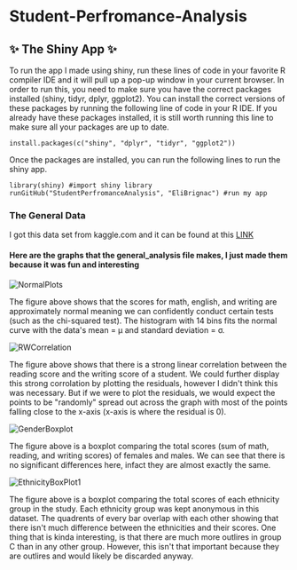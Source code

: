 # Student-Perfromance-Analysis

##  ✨ The Shiny App ✨
To run the app I made using shiny, run these lines of code in your favorite R compiler IDE and it will pull up a pop-up window in your current browser. In order to run this, you need to make sure you have the correct packages installed (shiny, tidyr, dplyr, ggplot2). You can install the correct versions of these packages by running the following line of code in your R IDE. If you already have these packages installed, it is still worth running this line to make sure all your packages are up to date.
```
install.packages(c("shiny", "dplyr", "tidyr", "ggplot2"))
```

Once the packages are installed, you can run the following lines to run the shiny app.
```
library(shiny) #import shiny library
runGitHub("StudentPerfromanceAnalysis", "EliBrignac") #run my app
```


### The General Data
I got this data set from kaggle.com and it can be found at this [LINK](https://www.kaggle.com/datasets/rkiattisak/student-performance-in-mathematics) 
#### Here are the graphs that the general_analysis file makes, I just made them because it was fun and interesting



![NormalPlots](https://user-images.githubusercontent.com/94129362/229267996-06ae047c-2eaf-4b83-97d4-acf1819aa58d.png)

The figure above shows that the scores for math, english, and writing are approximately normal meaning we can confidently conduct
certain tests (such as the chi-squared test). The histogram with 14 bins fits the normal curve with the data's mean = µ and standard deviation =	σ.



![RWCorrelation](https://user-images.githubusercontent.com/94129362/229268011-3e2b6c77-9c4c-4d8e-9153-2401607380e9.png)

The figure above shows that there is a strong linear correlation between the reading score and the writing score of a student. 
We could further display this strong corrolation by plotting the residuals, however I didn't think this was necessary. But if we 
were to plot the residuals, we would expect the points to be "randomly" spread out across the graph with most of the points falling close
to the x-axis (x-axis is where the residual is 0).

![GenderBoxplot](https://user-images.githubusercontent.com/94129362/229268007-0a522763-b6ea-49f7-970b-48e1d1ba9e57.png)

The figure above is a boxplot comparing the total scores (sum of math, reading, and writing scores) of females and males.
We can see that there is no significant differences here, infact they are almost exactly the same.

![EthnicityBoxPlot1](https://user-images.githubusercontent.com/94129362/229268012-1c34de8f-91b3-461f-acc9-da35f17dc6c9.png)

The figure above is a boxplot comparing the total scores of each ethnicity group in the study. Each ethnicity group was kept anonymous
in this dataset. The quadrents of every bar overlap with each other showing that there isn't much difference between the ethnicities 
and their scores. One thing that is kinda interesting, is that there are much more outlires in group C than in any other group. However, 
this isn't that important because they are outlires and would likely be discarded anyway.

